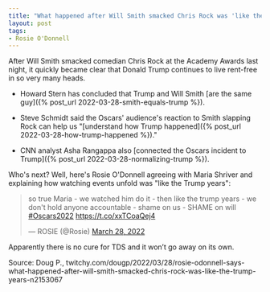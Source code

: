 ```yaml
---
title: "What happened after Will Smith smacked Chris Rock was 'like the trump years'"
layout: post
tags:
- Rosie O'Donnell
---
```


After Will Smith smacked comedian Chris Rock at the Academy Awards last night, it quickly became clear that Donald Trump continues to live rent-free in so very many heads.

- Howard Stern has concluded that Trump and Will Smith [are the same guy]({% post_url 2022-03-28-smith-equals-trump %}).

- Steve Schmidt said the Oscars' audience's reaction to Smith slapping Rock can help us "[understand how Trump happened]({% post_url 2022-03-28-how-trump-happened %})."

- CNN analyst Asha Rangappa also [connected the Oscars incident to Trump]({% post_url 2022-03-28-normalizing-trump %}).

Who's next? Well, here's Rosie O'Donnell agreeing with Maria Shriver and explaining how watching events unfold was "like the Trump years":

<blockquote class="twitter-tweet"><p lang="en" dir="ltr">so true Maria - we watched him do it - then like the trump years - we don&#39;t hold anyone accountable - shame on us - SHAME on will <a href="https://twitter.com/hashtag/Oscars2022?src=hash&amp;ref_src=twsrc%5Etfw">#Oscars2022</a> <a href="https://t.co/xxTCoaQej4">https://t.co/xxTCoaQej4</a></p>&mdash; ROSIE (@Rosie) <a href="https://twitter.com/Rosie/status/1508300534775631874?ref_src=twsrc%5Etfw">March 28, 2022</a></blockquote> <script async src="https://platform.twitter.com/widgets.js" charset="utf-8"></script>

Apparently there is no cure for TDS and it won’t go away on its own.

Source: Doug P., twitchy.com/dougp/2022/03/28/rosie-odonnell-says-what-happened-after-will-smith-smacked-chris-rock-was-like-the-trump-years-n2153067
